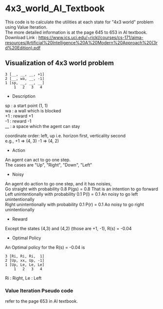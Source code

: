 # 4x3_world_AI_Textbook

This code is to calculate the utilities at each state for "4x3 world" problem using Value Iteration. <br />
The more detailed information is at the page 645 to 653 in AI textbook. <br />
Download Link : https://www.ics.uci.edu/~rickl/courses/cs-171/aima-resources/Artificial%20Intelligence%20A%20Modern%20Approach%20(3rd%20Edition).pdf <br />

## Visualization of 4x3 world problem 

```
3 [__, __, __, +1]
2 [__, wa, __, -1]
1 [sp, __, __, __]
    1   2   3   4
```

- Description

sp : a start point (1, 1) <br />
wa : a wall which is blocked <br />
+1 : reward +1 <br />
-1 : reward -1 <br />
__ : a space which the agent can stay <br />

coordinate order: left, up i.e. horizon first, verticality second <br />
e.g., +1 => (4, 3)
      -1 => (4, 2)

- Action

An agent can act to go one step. <br />
The cases are "Up", "Right", "Down", "Left" <br />

- Noisy

An agent do action to go one step, and it has noisies, <br />
Go straight with probability 0.8             P(gs) = 0.8   That is an intention to go forward <br />
Left unintentionally with probability 0.1    P(l) = 0.1    An noisy to go left unintentionally <br />
Right unintentionally with probability 0.1   P(r) = 0.1    Ao noisy to go right unintentionally <br />

- Reward

Except the states (4,3) and (4,2) (those are +1, -1), R(s) = -0.04

- Optimal Policy

An Optimal policy for the R(s) = -0.04 is

```
3 [Ri, Ri, Ri,  1]
2 [Up, xx, Up, -1]
1 [Up, Le, Le, Le]
    1   2   3   4
```
Ri : Right, Le : Left

### Value Iteration Pseudo code

refer to the page 653 in AI textbook.

